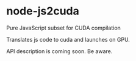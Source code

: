 # node-js2cuda

Pure JavaScript subset for CUDA compilation

Translates js code to cuda and launches on GPU.

API description is coming soon. Be aware.
